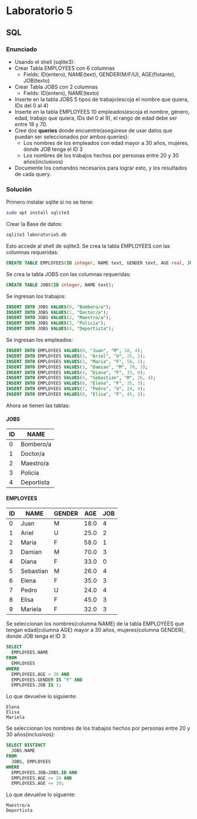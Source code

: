 # Laboratorio 5
## SQL
### Enunciado
 - Usando el shell (sqlite3):
 - Crear Tabla EMPLOYEES con 6 columnas
   - Fields:  ID(entero),  NAME(text),  GENDER(M/F/U),  AGE(flotante), JOB(texto)
 - Crear Tabla JOBS con 2 columnas
   - Fields:  ID(entero),  NAME(texto)
 - Inserte en la tabla JOBS 5 tipos de trabajo(escoja el nombre que quiera, IDs del 0 al 4)
 - Inserte en la tabla EMPLOYEES 10 empleados(escoja el nombre, género, edad, trabajo que quiera, IDs del 0 al 9), el rango de edad debe ser entre 18 y 70.
 - Cree dos **queries** donde encuentre(asegúrese de usar datos que puedan ser seleccionados por ambos queries):
   - Los nombres de los empleados con edad mayor a 30 años, mujeres, donde JOB tenga el ID 3
   - Los nombres de los trabajos hechos por personas entre 20 y 30 años(inclusivos)
 - Documente los comandos necesarios para lograr esto, y los resultados de cada query.
### Solución
Primero instalar sqlite si no se tiene:
```bash
sudo apt install sqlite3
```
Crear la Base de datos:
```bash
sqlite3 laboratorio5.db
```
Esto accede al shell de sqlite3. 
Se crea la tabla EMPLOYEES con las columnas requeridas:
```sql
CREATE TABLE EMPLOYEES(ID integer, NAME text, GENDER text, AGE real, JOB integer);
```
Se crea la tabla JOBS con las columnas requeridas:
```sql
CREATE TABLE JOBS(ID integer, NAME text);
```
Se ingresan los trabajos:
```sql
INSERT INTO JOBS VALUES(0, "Bombero/a");
INSERT INTO JOBS VALUES(1, "Doctor/a");
INSERT INTO JOBS VALUES(2, "Maestro/a");
INSERT INTO JOBS VALUES(3, "Policia");
INSERT INTO JOBS VALUES(4, "Deportista");
```
Se ingresan los empleados:
```sql
INSERT INTO EMPLOYEES VALUES(0, "Juan", "M", 18, 4);
INSERT INTO EMPLOYEES VALUES(1, "Ariel", "U", 25, 2);
INSERT INTO EMPLOYEES VALUES(2, "Maria", "F", 58, 1);
INSERT INTO EMPLOYEES VALUES(3, "Damian", "M", 70, 3);
INSERT INTO EMPLOYEES VALUES(4, "Diana", "F", 33, 0);
INSERT INTO EMPLOYEES VALUES(5, "Sebastian", "M", 26, 4);
INSERT INTO EMPLOYEES VALUES(6, "Elena", "F", 35, 3);
INSERT INTO EMPLOYEES VALUES(7, "Pedro", "U", 24, 4);
INSERT INTO EMPLOYEES VALUES(8, "Elisa", "F", 45, 3);
```
Ahora se tienen las tablas:
#### JOBS
| ID | NAME       |
| -- | ---------- |
| 0  | Bombero/a  |
| 1  | Doctor/a   |
| 2  | Maestro/a  |
| 3  | Policia    |
| 4  | Deportista |
#### EMPLOYEES
| ID | NAME      | GENDER | AGE  | JOB |
| -- | --------- | ------ | ---- | --- |
| 0  | Juan      | M      | 18.0 | 4   |
| 1  | Ariel     | U      | 25.0 | 2   |
| 2  | Maria     | F      | 58.0 | 1   |
| 3  | Damian    | M      | 70.0 | 3   |
| 4  | Diana     | F      | 33.0 | 0   |
| 5  | Sebastian | M      | 26.0 | 4   |
| 6  | Elena     | F      | 35.0 | 3   |
| 7  | Pedro     | U      | 24.0 | 4   |
| 8  | Elisa     | F      | 45.0 | 3   |
| 9  | Mariela   | F      | 32.0 | 3   |

Se seleccionan los nombres(columna NAME) de la tabla EMPLOYEES que tengan edad(columna AGE) mayor a 30 años, mujeres(columna GENDER), donde JOB tenga el ID 3:
```sql
SELECT 
  EMPLOYEES.NAME 
FROM 
  EMPLOYEES 
WHERE 
  EMPLOYEES.AGE > 30 AND 
  EMPLOYEES.GENDER IS "F" AND 
  EMPLOYEES.JOB IS 3;
```
Lo que devuelve lo siguiente:
```
Elena
Elisa
Mariela
```

Se seleccionan los nombres de los trabajos hechos por personas entre 20 y 30 años(inclusivos):
```sql
SELECT DISTINCT 
  JOBS.NAME 
FROM 
  JOBS, EMPLOYEES 
WHERE 
  EMPLOYEES.JOB=JOBS.ID AND 
  EMPLOYEES.AGE >= 20 AND 
  EMPLOYEES.AGE <= 30;
```
Lo que devuelve lo siguente:
```
Maestro/a
Deportista
```
